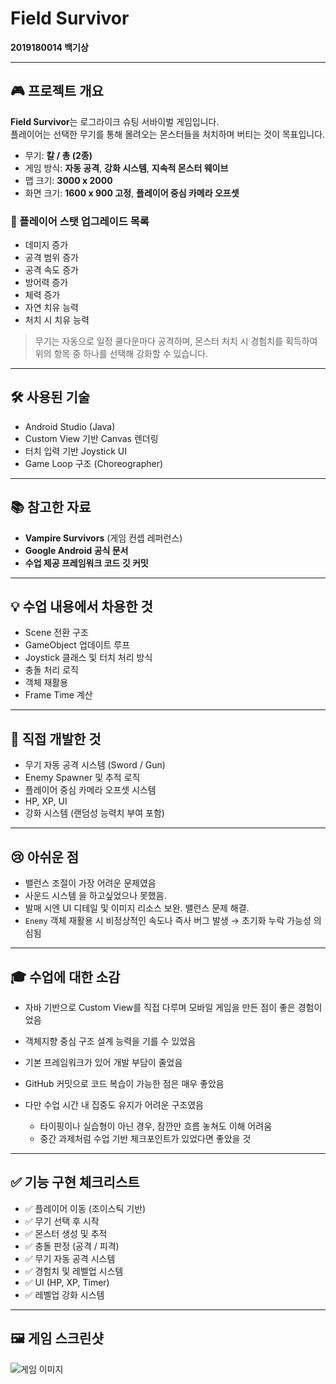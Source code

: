 # Field Survivor  
**2019180014 백기상**

---

## 🎮 프로젝트 개요

**Field Survivor**는 로그라이크 슈팅 서바이벌 게임입니다.  
플레이어는 선택한 무기를 통해 몰려오는 몬스터들을 처치하며 버티는 것이 목표입니다.  

- 무기: **칼 / 총 (2종)**  
- 게임 방식: **자동 공격**, **강화 시스템**, **지속적 몬스터 웨이브**  
- 맵 크기: **3000 x 2000**  
- 화면 크기: **1600 x 900 고정**, **플레이어 중심 카메라 오프셋**

### 🔧 플레이어 스탯 업그레이드 목록

- 데미지 증가  
- 공격 범위 증가  
- 공격 속도 증가  
- 방어력 증가  
- 체력 증가  
- 자연 치유 능력  
- 처치 시 치유 능력  

> 무기는 자동으로 일정 쿨다운마다 공격하며, 몬스터 처치 시 경험치를 획득하여 위의 항목 중 하나를 선택해 강화할 수 있습니다.

---

## 🛠 사용된 기술

- Android Studio (Java)  
- Custom View 기반 Canvas 렌더링  
- 터치 입력 기반 Joystick UI  
- Game Loop 구조 (Choreographer)

---

## 📚 참고한 자료

- **Vampire Survivors** (게임 컨셉 레퍼런스)  
- **Google Android 공식 문서**  
- **수업 제공 프레임워크 코드 깃 커밋**

---

## 💡 수업 내용에서 차용한 것

- Scene 전환 구조  
- GameObject 업데이트 루프  
- Joystick 클래스 및 터치 처리 방식  
- 충돌 처리 로직  
- 객체 재활용  
- Frame Time 계산

---

## 🧩 직접 개발한 것

- 무기 자동 공격 시스템 (Sword / Gun)  
- Enemy Spawner 및 추적 로직  
- 플레이어 중심 카메라 오프셋 시스템  
- HP, XP, UI  
- 강화 시스템 (랜덤성 능력치 부여 포함)

---

## 😢 아쉬운 점

- 밸런스 조절이 가장 어려운 문제였음  
- 사운드 시스템 을 하고싶었으나 못했음. 
- 발매 시엔 UI 디테일 및 이미지 리소스 보완. 밸런스 문제 해결.
- `Enemy` 객체 재활용 시 비정상적인 속도나 즉사 버그 발생 → 초기화 누락 가능성 의심됨

---

## 🎓 수업에 대한 소감

- 자바 기반으로 Custom View를 직접 다루며 모바일 게임을 만든 점이 좋은 경험이었음  
- 객체지향 중심 구조 설계 능력을 기를 수 있었음  
- 기본 프레임워크가 있어 개발 부담이 줄었음

- GitHub 커밋으로 코드 복습이 가능한 점은 매우 좋았음  
- 다만 수업 시간 내 집중도 유지가 어려운 구조였음  
  - 타이핑이나 실습형이 아닌 경우, 잠깐만 흐름 놓쳐도 이해 어려움  
  - 중간 과제처럼 수업 기반 체크포인트가 있었다면 좋았을 것

---

## ✅ 기능 구현 체크리스트

- ✅ 플레이어 이동 (조이스틱 기반)  
- ✅ 무기 선택 후 시작  
- ✅ 몬스터 생성 및 추적  
- ✅ 충돌 판정 (공격 / 피격)  
- ✅ 무기 자동 공격 시스템  
- ✅ 경험치 및 레벨업 시스템  
- ✅ UI (HP, XP, Timer)  
- ✅ 레벨업 강화 시스템  

---

## 🖼️ 게임 스크린샷

![게임 이미지](https://github.com/user-attachments/assets/d32b30a6-3c15-4b17-ba72-97ed5aae6443)
<!-- 위 링크는 사용자의 실제 이미지 URL로 대체해야 합니다 -->

